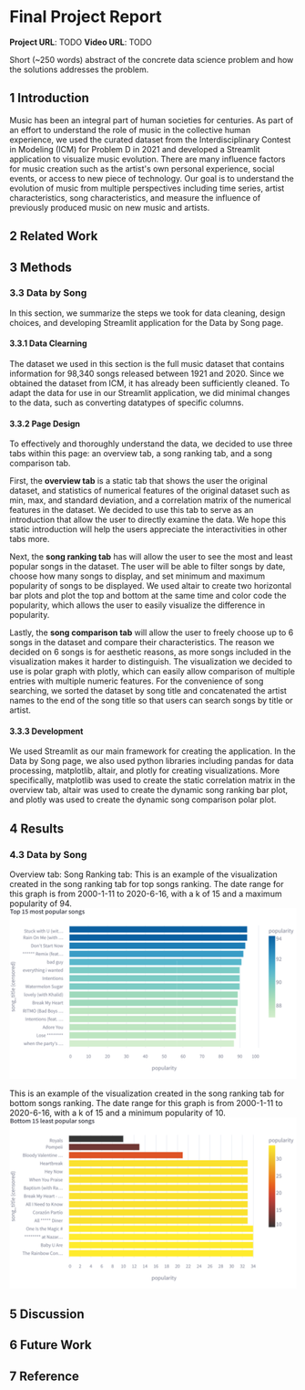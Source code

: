 # Final Project Report

**Project URL**: TODO
**Video URL**: TODO

Short (~250 words) abstract of the concrete data science problem and how the solutions addresses the problem.

## 1 Introduction
Music has been an integral part of human societies for centuries. As part of an
effort to understand the role of music in the collective human experience, we
used the curated dataset from the Interdisciplinary Contest in Modeling (ICM)
for Problem D in 2021 and developed a Streamlit application to visualize music
evolution. There are many influence factors for music creation such as the
artist's own personal experience, social events, or access to new piece of
technology. Our goal is to understand the evolution of music from multiple
perspectives including time series, artist characteristics, song
characteristics, and measure the influence of previously produced music on new
music and artists. 

## 2 Related Work

## 3 Methods

### 3.3 Data by Song
In this section, we summarize the steps we took for data cleaning, design choices, and developing Streamlit application for the Data by Song page. 

#### 3.3.1 Data Clearning
The dataset we used in this section is the full music dataset that contains
information for 98,340 songs released between 1921 and 2020. Since we obtained
the dataset from ICM, it has already been sufficiently cleaned. To adapt the
data for use in our Streamlit application, we did minimal changes to the data,
such as converting datatypes of specific columns. 

#### 3.3.2 Page Design
To effectively and thoroughly understand the data, we decided to use three tabs
within this page: an overview tab, a song ranking tab, and a song comparison
tab. 

First, the **overview tab** is a static tab that shows the user the original
dataset, and statistics of numerical features of the original dataset such as
min, max, and standard deviation, and a correlation matrix of the numerical
features in the dataset. We decided to use this tab to serve as an introduction
that allow the user to directly examine the data. We hope this static
introduction will help the users appreciate the interactivities in other tabs
more.

Next, the **song ranking tab** has will allow the user to see the most and least
popular songs in the dataset. The user will be able to filter songs by date,
choose how many songs to display, and set minimum and maximum popularity of
songs to be displayed. We used altair to create two horizontal bar plots and
plot the top and bottom at the same time and color code the popularity, which
allows the user to easily visualize the difference in popularity. 

Lastly, the **song comparison tab** will allow the user to freely choose up to 6
songs in the dataset and compare their characteristics. The reason we decided on
6 songs is for aesthetic reasons, as more songs included in the visualization
makes it harder to distinguish. The visualization we decided to use is polar
graph with plotly, which can easily allow comparison of multiple entries with
multiple numeric features. For the convenience of song searching, we sorted the
dataset by song title and concatenated the artist names to the end of the song
title so that users can search songs by title or artist. 

#### 3.3.3 Development
We used Streamlit as our main framework for creating the application. In the
Data by Song page, we also used python libraries including pandas for data
processing, matplotlib, altair, and plotly for creating visualizations. More
specifically, matplotlib was used to create the static correlation matrix in the
overview tab, altair was used to create the dynamic song ranking bar plot, and
plotly was used to create the dynamic song comparison polar plot. 

## 4 Results

### 4.3 Data by Song

Overview tab:
Song Ranking tab:
This is an example of the visualization created in the song ranking tab for top
songs ranking. The date range for this graph is from 2000-1-11 to 2020-6-16,
with a k of 15 and a maximum popularity of 94.
![Song ranking tab top song example](./assets/top_15_songs_2000_2020.png)

This is an example of the visualization created in the song ranking tab for
bottom songs ranking. The date range for this graph is from 2000-1-11 to
2020-6-16, with a k of 15 and a minimum popularity of 10.
![Song ranking tab bottom song example](./assets/bottom_15_songs_2000_2020.png)

## 5 Discussion

## 6 Future Work

## 7 Reference